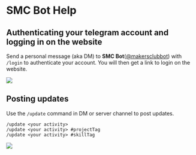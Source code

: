 # SMC Bot Help


## Authenticating your telegram account and logging in on the website

Send a personal message (aka DM) to **SMC Bot**([@makersclubbot](http://telegram.me/makersclubbot)) with `/login` to authenticate your account. You will then get a link to login on the website.

![](https://i.imgur.com/QX5GlvN.png)


## Posting updates

Use the `/update` command in DM or server channel to post updates.

```
/update <your activity>
/update <your activity> #projectTag
/update <your activity> #skillTag
```

![](https://i.imgur.com/wqSK6Yr.png)
